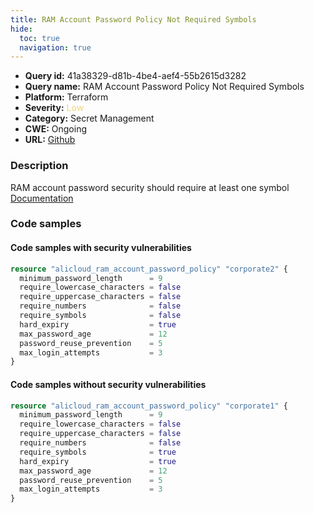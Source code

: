 ```yaml
---
title: RAM Account Password Policy Not Required Symbols
hide:
  toc: true
  navigation: true
---
```


<style>
  .highlight .hll {
    background-color: #ff171742;
  }
  .md-content {
    max-width: 1100px;
    margin: 0 auto;
  }
</style>

-   **Query id:** 41a38329-d81b-4be4-aef4-55b2615d3282
-   **Query name:** RAM Account Password Policy Not Required Symbols
-   **Platform:** Terraform
-   **Severity:** <span style="color:#edd57e">Low</span>
-   **Category:** Secret Management
-   **CWE:** Ongoing
-   **URL:** [Github](https://github.com/DataDog/kics/tree/master/assets/queries/terraform/alicloud/ram_account_password_policy_not_required_symbols)

### Description
RAM account password security should require at least one symbol<br>
[Documentation](https://registry.terraform.io/providers/aliyun/alicloud/latest/docs/resources/ram_account_password_policy#require_symbols)

### Code samples
#### Code samples with security vulnerabilities
```tf title="Positive test num. 1 - tf file" hl_lines="6"
resource "alicloud_ram_account_password_policy" "corporate2" {
  minimum_password_length      = 9
  require_lowercase_characters = false
  require_uppercase_characters = false
  require_numbers              = false
  require_symbols              = false
  hard_expiry                  = true
  max_password_age             = 12
  password_reuse_prevention    = 5
  max_login_attempts           = 3
}

```


#### Code samples without security vulnerabilities
```tf title="Negative test num. 1 - tf file"
resource "alicloud_ram_account_password_policy" "corporate1" {
  minimum_password_length      = 9
  require_lowercase_characters = false
  require_uppercase_characters = false
  require_numbers              = false
  require_symbols              = true
  hard_expiry                  = true
  max_password_age             = 12
  password_reuse_prevention    = 5
  max_login_attempts           = 3
}

```
